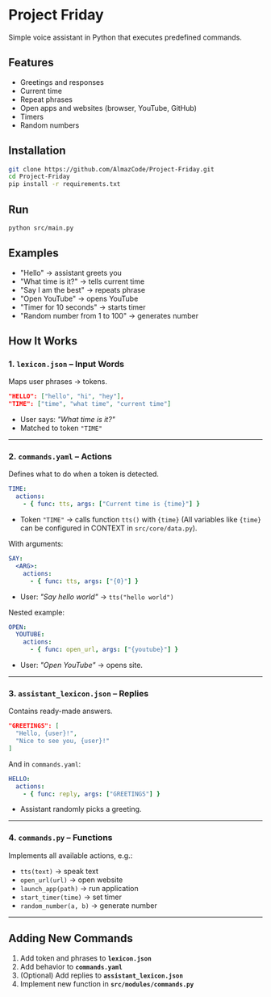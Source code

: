 # Project Friday

Simple voice assistant in Python that executes predefined commands.

## Features
- Greetings and responses  
- Current time  
- Repeat phrases  
- Open apps and websites (browser, YouTube, GitHub)  
- Timers  
- Random numbers


## Installation
```bash
git clone https://github.com/AlmazCode/Project-Friday.git
cd Project-Friday
pip install -r requirements.txt
```

## Run
```bash
python src/main.py
```

## Examples

* "Hello" → assistant greets you
* "What time is it?" → tells current time
* "Say I am the best" → repeats phrase
* "Open YouTube" → opens YouTube
* "Timer for 10 seconds" → starts timer
* "Random number from 1 to 100" → generates number

## How It Works

### 1. `lexicon.json` – Input Words

Maps user phrases → tokens.

```json
"HELLO": ["hello", "hi", "hey"],
"TIME": ["time", "what time", "current time"]
```

* User says: *"What time is it?"*
* Matched to token `"TIME"`

---

### 2. `commands.yaml` – Actions

Defines what to do when a token is detected.

```yaml
TIME:
  actions:
    - { func: tts, args: ["Current time is {time}"] }
```

* Token `"TIME"` → calls function `tts()` with `{time}` (All variables like `{time}` can be configured in CONTEXT in `src/core/data.py`).

With arguments:

```yaml
SAY:
  <ARG>:
    actions:
      - { func: tts, args: ["{0}"] }
```

* User: *"Say hello world"* → `tts("hello world")`

Nested example:

```yaml
OPEN:
  YOUTUBE:
    actions:
      - { func: open_url, args: ["{youtube}"] }
```

* User: *"Open YouTube"* → opens site.

---

### 3. `assistant_lexicon.json` – Replies

Contains ready-made answers.

```json
"GREETINGS": [
  "Hello, {user}!",
  "Nice to see you, {user}!"
]
```

And in `commands.yaml`:

```yaml
HELLO:
  actions:
    - { func: reply, args: ["GREETINGS"] }
```

* Assistant randomly picks a greeting.

---

### 4. `commands.py` – Functions

Implements all available actions, e.g.:

* `tts(text)` → speak text
* `open_url(url)` → open website
* `launch_app(path)` → run application
* `start_timer(time)` → set timer
* `random_number(a, b)` → generate number

---

## Adding New Commands

1. Add token and phrases to **`lexicon.json`**
2. Add behavior to **`commands.yaml`**
3. (Optional) Add replies to **`assistant_lexicon.json`**
4. Implement new function in **`src/modules/commands.py`**